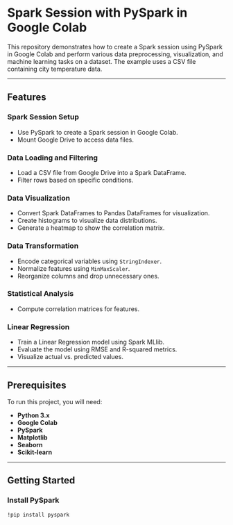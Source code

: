 # Spark Session with PySpark in Google Colab

This repository demonstrates how to create a Spark session using PySpark in Google Colab and perform various data preprocessing, visualization, and machine learning tasks on a dataset. The example uses a CSV file containing city temperature data.

---

## Features

### Spark Session Setup
- Use PySpark to create a Spark session in Google Colab.
- Mount Google Drive to access data files.

### Data Loading and Filtering
- Load a CSV file from Google Drive into a Spark DataFrame.
- Filter rows based on specific conditions.

### Data Visualization
- Convert Spark DataFrames to Pandas DataFrames for visualization.
- Create histograms to visualize data distributions.
- Generate a heatmap to show the correlation matrix.

### Data Transformation
- Encode categorical variables using `StringIndexer`.
- Normalize features using `MinMaxScaler`.
- Reorganize columns and drop unnecessary ones.

### Statistical Analysis
- Compute correlation matrices for features.

### Linear Regression
- Train a Linear Regression model using Spark MLlib.
- Evaluate the model using RMSE and R-squared metrics.
- Visualize actual vs. predicted values.

---

## Prerequisites

To run this project, you will need:
- **Python 3.x**
- **Google Colab**
- **PySpark**
- **Matplotlib**
- **Seaborn**
- **Scikit-learn**

---

## Getting Started

### Install PySpark
```bash
!pip install pyspark
